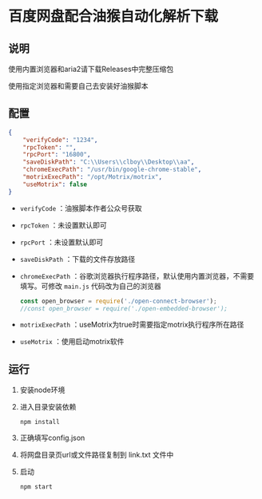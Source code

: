 # 百度网盘配合油猴自动化解析下载



## 说明

使用内置浏览器和aria2请下载Releases中完整压缩包

使用指定浏览器和需要自己去安装好油猴脚本

## 配置

```json
{
    "verifyCode": "1234",
    "rpcToken": "",
    "rpcPort": "16800",
    "saveDiskPath": "C:\\Users\\clboy\\Desktop\\aa",
    "chromeExecPath": "/usr/bin/google-chrome-stable",
    "motrixExecPath": "/opt/Motrix/motrix",
    "useMotrix": false
}
```

- `verifyCode` ：油猴脚本作者公众号获取

- `rpcToken` ：未设置默认即可

- `rpcPort` ：未设置默认即可

- `saveDiskPath` ：下载的文件存放路径

- `chromeExecPath` ：谷歌浏览器执行程序路径，默认使用内置浏览器，不需要填写。可修改 `main.js` 代码改为自己的浏览器

  ```javascript
  const open_browser = require('./open-connect-browser');
  //const open_browser = require('./open-embedded-browser');
  ```

- `motrixExecPath` ：useMotrix为true时需要指定motrix执行程序所在路径

- `useMotrix` ：使用启动motrix软件



## 运行

1. 安装node环境

2. 进入目录安装依赖

   ```shell
   npm install
   ```

3. 正确填写config.json

4. 将网盘目录页url或文件路径复制到 link.txt 文件中

5. 启动

   ```shell
   npm start
   ```